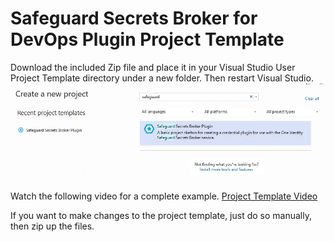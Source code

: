 # Safeguard Secrets Broker for DevOps Plugin Project Template
Download the included Zip file and place it in your Visual Studio User Project Template directory under a new folder. Then restart Visual Studio.
![Project Template](../Images/safeguardSecretsBrokerPluginProjectTemplate.png)

Watch the following video for a complete example.
[Project Template Video](../Images/safeguardSecretsBrokerPluginProjectTemplate.mp4)

If you want to make changes to the project template, just do so manually, then zip up the files.